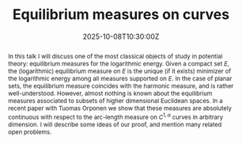 ﻿---
title: "Equilibrium measures on curves"

event: Seminarium Zakładu Równań i Analizy
event_url: https://www.mimuw.edu.pl/pl/seminaria/seminarium-zakladu-rownan-i-analizy/

location: University of Warsaw
# address:
# street: 450 Serra Mall
# city: Stanford
#  region: CA
#  postcode: '94305'
#  country: United States

summary: ""
abstract: "In this talk I will discuss one of the most classical objects of study in potential theory: equilibrium measures for the logarithmic energy. Given a compact set $E$, the (logarithmic) equilibrium measure on $E$ is the unique (if it exists) minimizer of the logarithmic energy among all measures supported on $E$. In the case of planar sets, the equilibrium measure coincides with the harmonic measure, and is rather well-understood. However, almost nothing is known about the equilibrium measures associated to subsets of higher dimensional Euclidean spaces. In a recent paper with Tuomas Orponen we show that these measures are absolutely continuous with respect to the arc-length measure on $C^{1,\\alpha}$ curves in arbitrary dimension. I will describe some ideas of our proof, and mention many related open problems."

# Talk start and end times.
#   End time can optionally be hidden by prefixing the line with `#`.
date: "2025-10-08T10:30:00Z"
# date_end: "2030-06-01T15:00:00Z"
all_day: true

# Schedule page publish date (NOT talk date).
publishDate: "2017-01-01T00:00:00Z"

authors: []
tags: []

# Is this a featured talk? (true/false)
featured: false

# image:
#  caption: 'Image credit: [**Unsplash**](https://unsplash.com/photos/bzdhc5b3Bxs)'
#  focal_point: Right

links:
# - icon: twitter
#  icon_pack: fab
#  name: Follow
#  url: https://twitter.com/georgecushen
url_code: ""
url_slides: ""
url_video: ""

# Markdown Slides (optional).
#   Associate this talk with Markdown slides.
#   Simply enter your slide deck's filename without extension.
#   E.g. `slides = "example-slides"` references `content/slides/example-slides.md`.
#   Otherwise, set `slides = ""`.
# slides: example

# Projects (optional).
#   Associate this post with one or more of your projects.
#   Simply enter your project's folder or file name without extension.
#   E.g. `projects = ["internal-project"]` references `content/project/deep-learning/index.md`.
#   Otherwise, set `projects = []`.
# projects:
# - example
---
